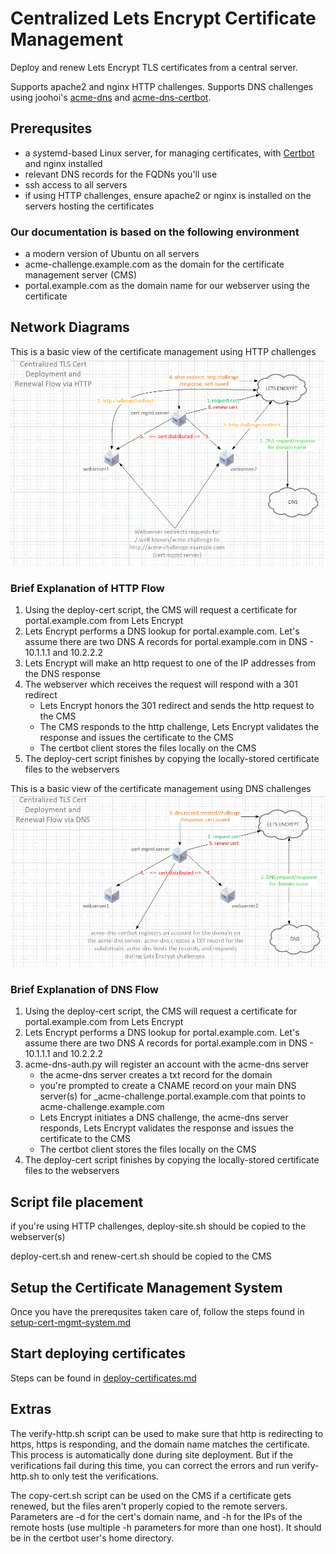 # Centralized Lets Encrypt Certificate Management

Deploy and renew Lets Encrypt TLS certificates from a central server.

Supports apache2 and nginx HTTP challenges. Supports DNS challenges using joohoi's [acme-dns](https://github.com/joohoi/acme-dns) and [acme-dns-certbot](https://github.com/joohoi/acme-dns-certbot-joohoi).

## Prerequsites

- a systemd-based Linux server, for managing certificates, with [Certbot](https://certbot.eff.org/instructions) and nginx installed
- relevant DNS records for the FQDNs you'll use
- ssh access to all servers
- if using HTTP challenges, ensure apache2 or nginx is installed on the servers hosting the certificates

### Our documentation is based on the following environment

- a modern version of Ubuntu on all servers
- acme-challenge.example.com as the domain for the certificate management server (CMS)
- portal.example.com as the domain name for our webserver using the certificate

## Network Diagrams

This is a basic view of the certificate management using HTTP challenges
![TLS HTTP Flow](./tls-flow-http.gif)

### Brief Explanation of HTTP Flow

1. Using the deploy-cert script, the CMS will request a certificate for portal.example.com from Lets Encrypt
2. Lets Encrypt performs a DNS lookup for portal.example.com. Let's assume there are two DNS A records for portal.example.com in DNS - 10.1.1.1 and 10.2.2.2
3. Lets Encrypt will make an http request to one of the IP addresses from the DNS response
4. The webserver which receives the request will respond with a 301 redirect
    - Lets Encrypt honors the 301 redirect and sends the http request to the CMS
    - The CMS responds to the http challenge, Lets Encrypt validates the response and issues the certificate to the CMS
    - The certbot client stores the files locally on the CMS
5. The deploy-cert script finishes by copying the locally-stored certificate files to the webservers

This is a basic view of the certificate management using DNS challenges
![TLS DNS Flow](./tls-flow-dns.gif)

### Brief Explanation of DNS Flow

1. Using the deploy-cert script, the CMS will request a certificate for portal.example.com from Lets Encrypt
2. Lets Encrypt performs a DNS lookup for portal.example.com. Let's assume there are two DNS A records for portal.example.com in DNS - 10.1.1.1 and 10.2.2.2
3. acme-dns-auth.py will register an account with the acme-dns server
    - the acme-dns server creates a txt record for the domain
    - you're prompted to create a CNAME record on your main DNS server(s) for _acme-challenge.portal.example.com that points to acme-challenge.example.com
    - Lets Encrypt initiates a DNS challenge, the acme-dns server responds, Lets Encrypt validates the response and issues the certificate to the CMS
    - The certbot client stores the files locally on the CMS
4. The deploy-cert script finishes by copying the locally-stored certificate files to the webservers

## Script file placement

if you're using HTTP challenges, deploy-site.sh should be copied to the webserver(s)

deploy-cert.sh and renew-cert.sh should be copied to the CMS

## Setup the Certificate Management System

Once you have the prerequsites taken care of, follow the steps found in [setup-cert-mgmt-system.md](setup-cert-mgmt-system.md)

## Start deploying certificates

Steps can be found in [deploy-certificates.md](deploy-certificates.md)

## Extras

The verify-http.sh script can be used to make sure that http is redirecting to https, https is responding, and the domain name matches the certificate.
This process is automatically done during site deployment. But if the verifications fail during this time, you can correct the errors and run verify-http.sh to only test the verifications.

The copy-cert.sh script can be used on the CMS if a certificate gets renewed, but the files aren't properly copied to the remote servers. Parameters are -d for the cert's domain name, and -h for the IPs of the remote hosts (use multiple -h parameters for more than one host). It should be in the certbot user's home directory.
